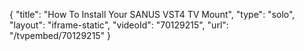 {
    "title": "How To Install Your SANUS VST4 TV Mount",
    "type": "solo",
    "layout": "iframe-static",
    "videoId": "70129215",
    "url": "\/tvpembed\/70129215"
}